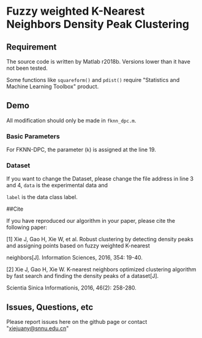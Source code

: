 # Fuzzy weighted K-Nearest Neighbors Density Peak Clustering 

## Requirement

The source code is written by Matlab r2018b. Versions lower than it have not been tested.

Some functions like `squareform()` and `pdist()` require "Statistics and Machine Learning Toolbox" product.

## Demo
All modification should only be made in `fknn_dpc.m`.

### Basic Parameters

For FKNN-DPC, the parameter (`k`) is assigned at the line 19.

### Dataset

If you want to change the Dataset, please change the file address in line 3 and 4, `data` is the experimental data and 

`label` is the data class label.

##Cite

If you have reproduced our algorithm in your paper, please cite the following paper:

[1] Xie J, Gao H, Xie W, et al. Robust clustering by detecting density peaks and assigning points based on fuzzy weighted K-nearest 

neighbors[J]. Information Sciences, 2016, 354: 19-40.

[2] Xie J, Gao H, Xie W. K-nearest neighbors optimized clustering algorithm by fast search and finding the density peaks of a dataset[J].
 
Scientia Sinica Informationis, 2016, 46(2): 258-280.

## Issues, Questions, etc

Please report issues here on the github page or contact "xiejuany@snnu.edu.cn"
